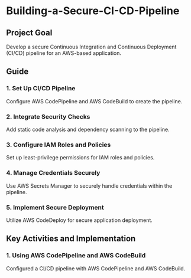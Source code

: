 # Building-a-Secure-CI-CD-Pipeline

## Project Goal
Develop a secure Continuous Integration and Continuous Deployment (CI/CD) pipeline for an AWS-based application.

## Guide

### 1. Set Up CI/CD Pipeline
Configure AWS CodePipeline and AWS CodeBuild to create the pipeline.

### 2. Integrate Security Checks
Add static code analysis and dependency scanning to the pipeline.

### 3. Configure IAM Roles and Policies
Set up least-privilege permissions for IAM roles and policies.

### 4. Manage Credentials Securely
Use AWS Secrets Manager to securely handle credentials within the pipeline.

### 5. Implement Secure Deployment
Utilize AWS CodeDeploy for secure application deployment.

## Key Activities and Implementation

### 1. Using AWS CodePipeline and AWS CodeBuild
Configured a CI/CD pipeline with AWS CodePipeline and AWS CodeBuild.

